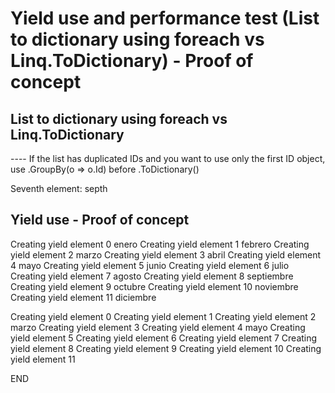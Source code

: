 # Yield use and performance test (List to dictionary using foreach vs Linq.ToDictionary) - Proof of concept

## List to dictionary using foreach vs Linq.ToDictionary
---- If the list has duplicated IDs and you want to use only the first ID object, use .GroupBy(o => o.Id) before .ToDictionary()

Seventh element: septh

## Yield use - Proof of concept

Creating yield element 0
enero
Creating yield element 1
febrero
Creating yield element 2
marzo
Creating yield element 3
abril
Creating yield element 4
mayo
Creating yield element 5
junio
Creating yield element 6
julio
Creating yield element 7
agosto
Creating yield element 8
septiembre
Creating yield element 9
octubre
Creating yield element 10
noviembre
Creating yield element 11
diciembre

Creating yield element 0
Creating yield element 1
Creating yield element 2
marzo
Creating yield element 3
Creating yield element 4
mayo
Creating yield element 5
Creating yield element 6
Creating yield element 7
Creating yield element 8
Creating yield element 9
Creating yield element 10
Creating yield element 11

END
